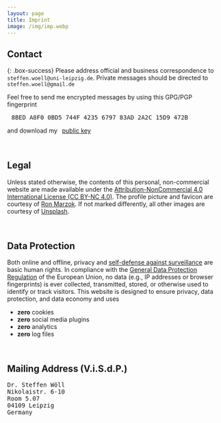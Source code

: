 ```yaml
---
layout: page
title: Imprint
image: /img/imp.webp
---
```


## Contact

{: .box-success}
Please address official and business correspondence to <i class="far fa-envelope" style="padding-left:5px"></i>`steffen.woell@uni-leipzig.de`. Private messages should be directed to <i class="far fa-envelope" style="padding-left:5px"></i>`steffen.woell@gmail.de`

<div class="box-note" style="margin-bottom:60px">
Feel free to send me encrypted messages by using this GPG/PGP fingerprint <pre><i class="fas fa-fingerprint" style="padding-right:10px"></i>8BED A8F0 0BD5 744F 4235 6797 83AD 2A2C 15D9 472B</pre> and download my <a href="/doc/sw_pgp_public_key.asc"><i class="fas fa-key" style="padding-left:2px;padding-right:5px"></i>public key</a>
</div>

## Legal

<i class="fas fa-heart fa-4x fa-beat"></i>

<div class="box-warning" style="margin-bottom:60px">
Unless stated otherwise, the contents of this personal, non-commercial website are made available under the <a rel="license" href="https://creativecommons.org/licenses/by-nc/4.0/" title="CC BY-NC 4.0" target="_blank">Attribution-NonCommercial 4.0 International License (CC BY-NC 4.0)</a>. The profile picture and favicon are courtesy of <a href="https://www.ronmarzok.de/" target="_blank">Ron Marzok</a>. If not marked differently, all other images are courtesy of <a href="https://unsplash.com/" target="_blank">Unsplash</a>.</div>

## Data Protection

<div class="box-warning" style="margin-bottom:60px">
Both online and offline, privacy and <a href="https://ssd.eff.org/" target="_blank">self-defense against surveillance</a> are basic human rights. In compliance with the <a href="https://gdpr.eu/what-is-gdpr/" target="_blank">General Data Protection Regulation</a> of the European Union, no data (e.g., IP addresses or browser fingerprints) is ever collected, transmitted, stored, or otherwise used to identify or track visitors. This website is designed to ensure privacy, data protection, and data economy and uses
  <ul class="fa-ul">
    <li><span class="fa-li"><i class="far fa-lemon"></i></span><b>zero</b> cookies</li>
    <li><span class="fa-li"><i class="far fa-thumbs-down"></i></span><b>zero</b> social media plugins</li>
    <li><span class="fa-li"><i class="far fa-eye-slash"></i></span><b>zero</b> analytics</li>
    <li><span class="fa-li"><i class="far fa-file-excel"></i></span><b>zero</b> log files</li>
  </ul>
</div>

## Mailing Address (V.i.S.d.P.)

<div class="box-note" style="margin-bottom:60px">
<pre>Dr. Steffen Wöll
Nikolaistr. 6-10
Room 5.07
04109 Leipzig
Germany</pre>
</div>
